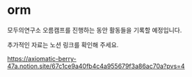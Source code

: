 # orm

모두의연구소 오름캠프를 진행하는 동안 활동들을 기록할 예정입니다.

추가적인 자료는 노션 링크를 확인해 주세요.

https://axiomatic-berry-47a.notion.site/67c1ce9a40fb4c4a955679f3a86ac70a?pvs=4
